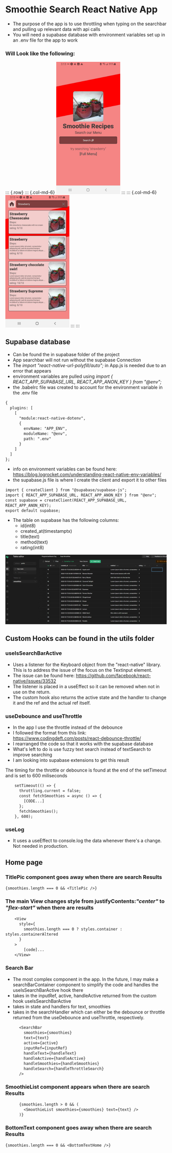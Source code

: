 # Smoothie Search React Native App
* The purpose of the app is to use throttling when typing on the searchbar and pulling up relevant data with api calls
* You will need a supabase database with environment variables set up in an .env file for the app to work

### Will Look like the following:
<!-- ![alt text](https://github.com/ProgrammerSteve/reactNativeSearchBar/blob/main/assets/pic1.jpg?raw=true "pic1")
![alt text](https://github.com/ProgrammerSteve/reactNativeSearchBar/blob/main/assets/pic2.jpg?raw=true "pic2") -->
<!-- <div style="text-align: center; display: grid; grid-template-columns: 1fr 1fr;">
<div>
<img src="./assets/pic1.jpg" alt="pic1" width="200" height="auto"/>
</div>
<div>
<img src="./assets/pic2.jpg" alt="pic2" width="200" height="auto"/>
</div>
</div> -->



::: {.row}
  ::: {.col-md-6}
    <img src="./assets/pic1.jpg" alt="pic1" width="200" height="auto"/>
  :::
  ::: {.col-md-6}
    <img src="./assets/pic2.jpg" alt="pic2" width="200" height="auto"/>
  :::
:::






## Supabase database
* Can be found the in supabase folder of the project
* App searchbar will not run without the supabase Connection
* The _import "react-native-url-polyfill/auto";_ in App.js is needed due to an error that appears
* environment variables are pulled using _import { REACT_APP_SUPABASE_URL, REACT_APP_ANON_KEY } from "@env";_
* the .babelrc file was created to account for the environment variable in the .env file
```
{
  plugins: [
    [
      "module:react-native-dotenv",
      {
        envName: "APP_ENV",
        moduleName: "@env",
        path: ".env"
      }
    ]
  ]
};
```

* info on environment variables can be found here: https://blog.logrocket.com/understanding-react-native-env-variables/
* the supabase.js file is where I create the client and export it to other files
```
import { createClient } from "@supabase/supabase-js";
import { REACT_APP_SUPABASE_URL, REACT_APP_ANON_KEY } from "@env";
const supabase = createClient(REACT_APP_SUPABASE_URL, REACT_APP_ANON_KEY);
export default supabase;
```
* The table on supabase has the following columns: 
    * id(int8)
    * created_at(timestamptx)
    * title(text)
    * method(text)
    * rating(int8)

![alt text](https://github.com/ProgrammerSteve/reactNativeSearchBar/blob/main/assets/supabaseTable.jpg?raw=true "Supabase Table")


## Custom Hooks can be found in the utils folder

### useIsSearchBarActive
* Uses a listener for the Keyboard object from the "react-native" library. This is to address the issue of the focus on the Textinput element. 
* The issue can be found here: https://github.com/facebook/react-native/issues/33532
* The listener is placed in a useEffect so it can be removed when not in use on the return.
* The custom hook also returns the active state and the handler to change it and the ref and the actual ref itself.

### useDebounce and useThrottle
* In the app I use the throttle instead of the debounce
* I followed the format from this link: https://www.codingdeft.com/posts/react-debounce-throttle/
* I rearranged the code so that it works with the supabase database
* What's left to do is use fuzzy text search instead of textSearch to improve searching
* I am looking into supabase extensions to get this result

The timing for the throttle or debounce is found at the end of the setTimeout and is set to 600 miliseconds

```
    setTimeout(() => {
      throttling.current = false;
      const fetchSmoothies = async () => {
        [CODE...]
      };
      fetchSmoothies();
    }, 600);
```

###  useLog
* It uses a useEffect to console.log the data whenever there's a change. Not needed in production.






## Home page

### TitlePic component goes away when there are search Results
```
{smoothies.length === 0 && <TitlePic />}
```

### The main View changes style from justifyContents:*"center"* to *"flex-start"* when there are results
```
    <View
      style={
        smoothies.length === 0 ? styles.container : styles.containerAltered
      }
    >
        [code]...
    </View>
```

### Search Bar
* The most complex component in the app. In the future, I may make a searchBarContainer component to simplify the code and handles the useIsSearchBarActive hook there
* takes in the inputRef, active, handleActive returned from the custom hook useIsSearchBarActive
* takes in state and handlers for text, smoothies
* takes in the searchHandler which can either be the debounce or throttle returned from the useDebounce and useThrottle, respectively.



```
      <SearchBar
        smoothies={smoothies}
        text={text}
        active={active}
        inputRef={inputRef}
        handleText={handleText}
        handleActive={handleActive}
        handleSmoothies={handleSmoothies}
        handleSearch={handleThrottleSearch}
      />
```

### SmoothieList component appears when there are search Results
```
      {smoothies.length > 0 && (
        <SmoothieList smoothies={smoothies} text={text} />
      )}
```

### BottomText component goes away when there are search Results
```
{smoothies.length === 0 && <BottomTextHome />}
```



